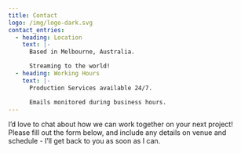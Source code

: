 ```yaml
---
title: Contact
logo: /img/logo-dark.svg
contact_entries:
  - heading: Location
    text: |-
      Based in Melbourne, Australia.

      Streaming to the world!
  - heading: Working Hours
    text: |-
      Production Services available 24/7.

      Emails monitored during business hours.
---
```

I’d love to chat about how we can work together on your next project! Please fill out the form below, and include any details on venue and schedule - I’ll get back to you as soon as I can.